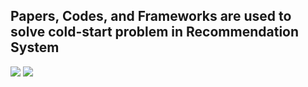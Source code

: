 ## Papers, Codes, and Frameworks are used to solve cold-start problem in Recommendation System
[![](https://jaywcjlove.github.io/sb/ico/awesome.svg)](#) [![](https://jaywcjlove.github.io/sb/license/mit.svg)](#)
